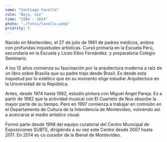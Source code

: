 ```yaml
---
name: "Santiago tavella"
role: "Bajo, voz"
time: "1984 - 2024"
photo: "./fotos/tavella.webp"
priority: 5
---
```


Nacido en Montevideo, el 27 de julio de 1961 de padres médicos, ambos con
profundas inquietudes artísticas. Cursó primaria en la Escuela Perú, secundaria
en la Escuela y Liceo Elbio Fernández. y preparatoria Colegio Seminario.

A los 12 años comienza su fascinación por la arquitectura moderna a raíz de un
libro sobre Brasilia que su padre trajo desde Brasil. Es desde esta inquietud por
lo estético que en su momento elige estudiar Arquitectura en la Universidad de la República.

Antes, desde 1974 hasta 1982, estudió pintura con Miguel Ángel Pareja. Es a partir
de 1982 que la actividad musical con El Cuarteto de Nos absorbe la mayor parte
de su tiempo. Pero en 1997 comienza a trabajar en comisión en el Departamento
de Cultura de la Intendencia de Montevideo, volviendo así a acercarse al medio artístico visual.

Formó parte desde 1998 del equipo curatorial del Centro Municipal de
Exposiciones SUBTE, dirigiéndo a su vez este Centro desde 2007 hasta 2011.
En 2014 es co curador de la Bienal de Montevideo.

